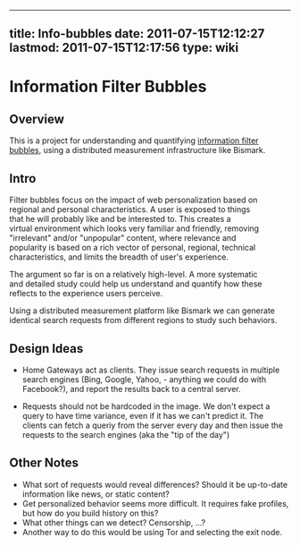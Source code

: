 
---
title: Info-bubbles
date: 2011-07-15T12:12:27
lastmod: 2011-07-15T12:17:56
type: wiki
---
Information Filter Bubbles
==========================

Overview
--------

This is a project for understanding and quantifying [information filter
bubbles](http://www.thefilterbubble.com), using a distributed
measurement infrastructure like Bismark.

Intro
-----

Filter bubbles focus on the impact of web personalization based on\
regional and personal characteristics. A user is exposed to things\
that he will probably like and be interested to. This creates a\
virtual environment which looks very familiar and friendly, removing\
"irrelevant" and/or "unpopular" content, where relevance and\
popularity is based on a rich vector of personal, regional, technical\
characteristics, and limits the breadth of user's experience.

The argument so far is on a relatively high-level. A more systematic\
and detailed study could help us understand and quantify how these\
reflects to the experience users perceive.

Using a distributed measurement platform like Bismark we can generate\
identical search requests from different regions to study such
behaviors.

Design Ideas
------------

-   Home Gateways act as clients. They issue search requests in
    multiple\
    search engines (Bing, Google, Yahoo, - anything we could do with\
    Facebook?), and report the results back to a central server.

<!-- -->

-   Requests should not be hardcoded in the image. We don't expect a\
    query to have time variance, even if it has we can't predict it.
    The\
    clients can fetch a queriy from the server every day and then issue
    the\
    requests to the search engines (aka the "tip of the day")

Other Notes
-----------

-   What sort of requests would reveal differences? Should it be
    up-to-date information like news, or static content?
-   Get personalized behavior seems more difficult. It requires fake
    profiles, but how do you build history on this?
-   What other things can we detect? Censorship, ...?
-   Another way to do this would be using Tor and selecting the
    exit node.

